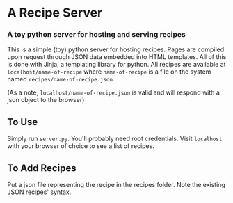 # A Recipe Server
### A toy python server for hosting and serving recipes

This is a simple (toy) python server for hosting recipes. Pages are compiled upon request through JSON data embedded into HTML templates. All of this is done with Jinja, a templating library for python. All recipes are available at `localhost/name-of-recipe` where `name-of-recipe` is a file on the system named `recipes/name-of-recipe.json`.

(As a note, `localhost/name-of-recipe.json` is valid and will respond with a json object to the browser)

## To Use

Simply run `server.py`. You'll probably need root credentials. Visit `localhost` with your browser of choice to see a list of recipes.

## To Add Recipes

Put a json file representing the recipe in the recipes folder. Note the existing JSON recipes' syntax.